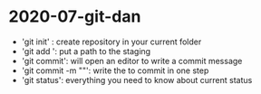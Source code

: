 # 2020-07-git-dan

- 'git init' : create repository in your current folder
- 'git add <path>': put a path to the staging
- 'git commit': will open an editor to write a commit message
- 'git commit -m "<message>"': write the <message> to commit in one step 
- 'git status': everything you need to know about current status

